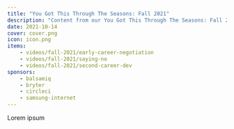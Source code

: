 ```yaml
---
title: "You Got This Through The Seasons: Fall 2021"
description: "Content from our You Got This Through The Seasons: Fall 2021 event."
date: 2021-10-14
cover: cover.png
icon: icon.png
items:
    - videos/fall-2021/early-career-negotiation
    - videos/fall-2021/saying-no
    - videos/fall-2021/second-career-dev
sponsors:
    - balsamiq
    - bryter
    - circleci
    - samsung-internet
---
```


Lorem ipsum
